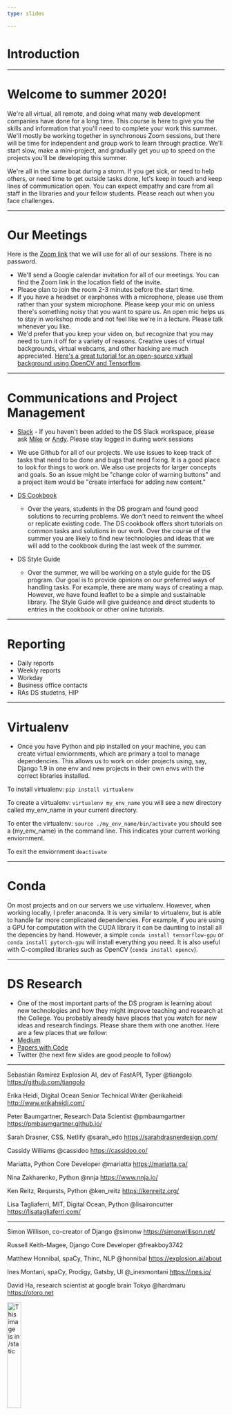```yaml
---
type: slides

---
```


# Introduction

---

# Welcome to summer 2020!  

We're all virtual, all remote, and doing what many web development companies have done for a long time.  This course is here to give you the skills and information that you'll need to complete your work this summer.  We'll mostly be working together in synchronous Zoom sessions, but there will be time for independent and group work to learn through practice.  We'll start slow, make a mini-project, and gradually get you up to speed on the projects you'll be developing this summer.  

We're all in the same boat during a storm. If you get sick, or need to help others, or need time to get outside tasks done, let's keep in touch and keep lines of communication open.  You can expect empathy and care from all staff in the libraries and your fellow students. Please reach out when you face challenges.     

---

# Our Meetings 

   Here is the [Zoom link](https://haverford.zoom.us/j/99791957176) that we will use for all of our sessions.  There is no password.  
   - We'll send a Google calendar invitation for all of our meetings.  You can find the Zoom link in the location field of the invite.  
   - Please plan to join the room 2-3 minutes before the start time.  
   - If you have a headset or earphones with a microphone, please use them rather than your system microphone.  Please keep your mic on unless there's something noisy that you want to spare us.  An open mic helps us to stay in workshop mode and not feel like we're in a lecture.  Please talk whenever you like. 
   - We'd prefer that you keep your video on, but recognize that you may need to turn it off for a variety of reasons. Creative uses of virtual backgrounds, virtual webcams, and other hacking are much appreciated. [Here's a great tutorial for an open-source virtual background using OpenCV and Tensorflow](https://elder.dev/posts/open-source-virtual-background/).  
---

# Communications and Project Management 

- [Slack](haverfordds.slack.com) -  If you haven't been added to the DS Slack workspace, please ask [Mike](mailto:mzarafon@haverford.edu) or [Andy](mailto:ajanco@haverford.edu). Please stay logged in during work sessions
- We use Github for all of our projects.  We use issues to keep track of tasks that need to be done and bugs that need fixing.  It is a good place to look for things to work on.  We also use projects for larger concepts and goals.  So an issue might be "change color of warning buttons" and a project item would be "create interface for adding new content."   
- [DS Cookbook](https://github.com/HCDigitalScholarship/ds-cookbook)
   - Over the years, students in the DS program and found good solutions to recurring problems. We don't need to reinvent the wheel or replicate existing code.  The DS cookbook offers short tutorials on common tasks and solutions in our work.  Over the course of the summer you are likely to find new technologies and ideas that we will add to the cookbook during the last week of the summer. 

- DS Style Guide
   - Over the summer, we will be working on a style guide for the DS program.  Our goal is to provide opinions on our preferred ways of handling tasks.  For example, there are many ways of creating a map.  However, we have found leaflet to be a simple and sustainable library.  The Style Guide will give guideance and direct students to entries in the cookbook or other online tutorials. 

---

# Reporting

- Daily reports 
- Weekly reports 
- Workday 
- Business office contacts
- RAs DS studetns, HIP

---


# Virtualenv 

- Once you have Python and pip installed on your machine, you can create virtual enviornments, which are primary a tool to manage dependencies. 
This allows us to work on older projects using, say, Django 1.9 in one env and new projects in their own envs with the correct libraries installed. 

To install virtualenv:
`pip install virtualenv`

To create a virtualenv:
`virtualenv my_env_name`
you will see a new directory called my_env_name in your current directory.

To enter the virtualenv:
`source ./my_env_name/bin/activate`
you should see a (my_env_name) in the command line.  This indicates your current working enviornment.  

To exit the enviornment `deactivate`

---
# Conda

On most projects and on our servers we use virtualenv.  However, when working locally, I prefer anaconda.  It is very similar to virtualenv, but is able to handle far more complicated dependencies.  For example, if you are using a GPU for computation with the CUDA library it can be daunting to install all the depencies by hand.  However, a simple `conda install tensorflow-gpu` or `conda install pytorch-gpu` will install everything you need.  It is also useful with C-compiled libraries such as OpenCV (`conda install opencv`).  

---

# DS Research 

- One of the most important parts of the DS program is learning about new technologies and how they might improve teaching and research at the College. You probably already have places that you watch for new ideas and research findings.  Please share them with one another.  Here are a few places that we follow:  
- [Medium](https://medium.com/)
- [Papers with Code](https://paperswithcode.com/)
- Twitter (the next few slides are good people to follow) 
---

Sebastián Ramírez  Explosion AI, dev of FastAPI, Typer
@tiangolo
https://github.com/tiangolo

Erika Heidi, Digital Ocean Senior Technical Writer
@erikaheidi
http://www.erikaheidi.com/

Peter Baumgartner, Research Data Scientist
@pmbaumgartner
https://pmbaumgartner.github.io/

Sarah Drasner, CSS, Netlify
@sarah_edo
https://sarahdrasnerdesign.com/

Cassidy Williams
@cassidoo
https://cassidoo.co/

Mariatta, Python Core Developer 
@mariatta
https://mariatta.ca/

Nina Zakharenko, Python 
@nnja
https://www.nnja.io/

Ken Reitz, Requests, Python
@ken_reitz
https://kenreitz.org/

Lisa Tagliaferri, MIT, Digital Ocean, Python
@lisaironcutter
https://lisatagliaferri.com/

---

Simon Willison, co-creator of Django
@simonw
https://simonwillison.net/

Russell Keith-Magee, Django Core Developer
@freakboy3742

Matthew Honnibal, spaCy, Thinc, NLP 
@honnibal
https://explosion.ai/about

Ines Montani, spaCy, Prodigy, Gatsby, UI 
@_inesmontani
https://ines.io/

David Ha, research scientist at google brain Tokyo
@hardmaru
https://otoro.net

<img src="cool_apple.jpeg" alt="This image is in /static" width="25%">

---

# Onward!

